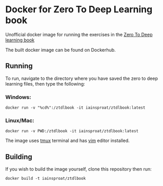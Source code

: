 # Docker for Zero To Deep Learning book

Unofficial docker image for running the exercises in the [Zero To Deep learning book](https://www.zerotodeeplearning.com/)

The built docker image can be found on Dockerhub.

## Running

To run, navigate to the directory where you have saved the zero to deep learning files, then type the following:

### Windows:

```
docker run -v "%cd%":/ztdlbook -it iainsproat/ztdlbook:latest
```

### Linux/Mac:

```
docker run -v PWD:/ztdlbook -it iainsproat/ztdlbook:latest
```

The image uses [tmux](https://github.com/tmux/tmux/wiki) terminal and has [vim](https://www.vim.org/) editor installed.

## Building

If you wish to build the image yourself, clone this repository then run:

```
docker build -t iainsproat/ztdlbook
```
